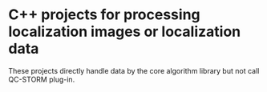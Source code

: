# C++ projects for processing localization images or localization data

These projects directly handle data by the core algorithm library but not call QC-STORM plug-in.

